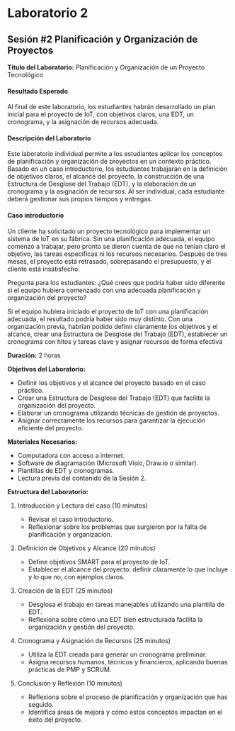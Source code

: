 # Laboratorio 2

## Sesión #2 Planificación y Organización de Proyectos

**Título del Laboratorio:** Planificación y Organización de un Proyecto Tecnológico

#### Resultado Esperado

Al final de este laboratorio, los estudiantes habrán desarrollado un plan inicial para el proyecto de IoT, con objetivos claros, una EDT, un cronograma, y la asignación de recursos adecuada.

#### Descripción del Laboratorio

Este laboratorio individual permite a los estudiantes aplicar los conceptos de planificación y organización de proyectos en un contexto práctico. Basado en un caso introductorio, los estudiantes trabajarán en la definición de objetivos claros, el alcance del proyecto, la construcción de una Estructura de Desglose del Trabajo (EDT), y la elaboración de un cronograma y la asignación de recursos. Al ser individual, cada estudiante deberá gestionar sus propios tiempos y entregas.

#### Caso introductorio

Un cliente ha solicitado un proyecto tecnológico para implementar un sistema de IoT en su fábrica. Sin una planificación adecuada, el equipo comenzó a trabajar, pero pronto se dieron cuenta de que no tenían claro el objetivo, las tareas específicas ni los recursos necesarios. Después de tres meses, el proyecto está retrasado, sobrepasando el presupuesto, y el cliente está insatisfecho.

Pregunta para los estudiantes: ¿Qué crees que podría haber sido diferente si el equipo hubiera comenzado con una adecuada planificación y organización del proyecto?

Si el equipo hubiera iniciado el proyecto de IoT con una planificación adecuada, el resultado podría haber sido muy distinto. Con una organización previa, habrían podido
definir claramente los objetivos y el alcance,
crear una Estructura de Desglose del Trabajo (EDT),
establecer un cronograma con hitos y tareas clave y
asignar recursos de forma efectiva

**Duración:** 2 horas

**Objetivos del Laboratorio:**

- Definir los objetivos y el alcance del proyecto basado en el caso práctico.
- Crear una Estructura de Desglose del Trabajo (EDT) que facilite la organización del proyecto.
- Elaborar un cronograma utilizando técnicas de gestión de proyectos.
- Asignar correctamente los recursos para garantizar la ejecución eficiente del proyecto.

**Materiales Necesarios:**

- Computadora con acceso a internet.
- Software de diagramación (Microsoft Visio, Draw.io o similar).
- Plantillas de EDT y cronogramas.
- Lectura previa del contenido de la Sesión 2.

**Estructura del Laboratorio:**

1. Introducción y Lectura del caso (10 minutos)
    - Revisar el caso introductorio.
    - Reflexionar sobre los problemas que surgieron por la falta de planificación y organización.

2. Definición de Objetivos y Alcance (20 minutos)

    - Define objetivos SMART para el proyecto de IoT.
    - Establecer el alcance del proyecto: definir claramente lo que incluye y lo que no, con ejemplos claros.

3. Creación de la EDT (25 minutos)
    - Desglosa el trabajo en tareas manejables utilizando una plantilla de EDT.
    - Reflexiona sobre cómo una EDT bien estructurada facilita la organización y gestión del proyecto.

4. Cronograma y Asignación de Recursos (25 minutos)
    - Utiliza la EDT creada para generar un cronograma preliminar.
    - Asigna recursos humanos, técnicos y financieros, aplicando buenas prácticas de PMP y SCRUM.

5. Conclusión y Reflexión (10 minutos)
    - Reflexiona sobre el proceso de planificación y organización que has seguido.
    - Identifica áreas de mejora y cómo estos conceptos impactan en el éxito del proyecto.
